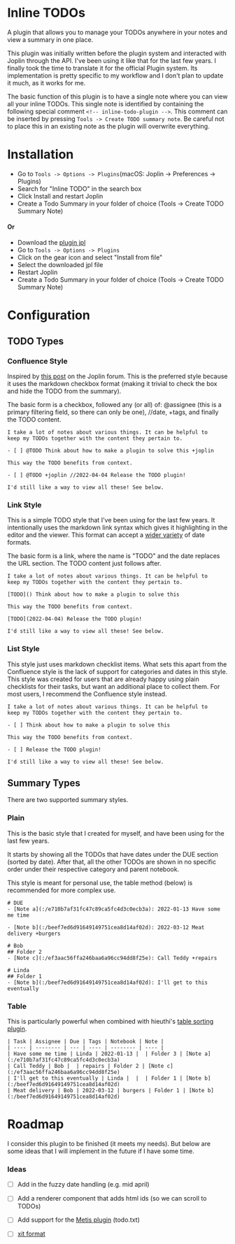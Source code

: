 # Inline TODOs
A plugin that allows you to manage your TODOs anywhere in your notes and view a summary in one place.

This plugin was initially written before the plugin system and interacted with Joplin through the API. I've been using it like that for the last few years. I finally took the time to translate it for the official Plugin system. Its implementation is pretty specific to my workflow and I don't plan to update it much, as it works for me.

The basic function of this plugin is to have a single note where you can view all your inline TODOs. This single note is identified by containing the following special comment `<!-- inline-todo-plugin -->`. This comment can be inserted by pressing `Tools -> Create TODO summary note`. Be careful not to place this in an existing note as the plugin will overwrite everything.

# Installation
- Go to `Tools -> Options -> Plugins`(macOS: Joplin -> Preferences -> Plugins)
- Search for "Inline TODO" in the search box
- Click Install and restart Joplin
- Create a Todo Summary in your folder of choice (Tools -> Create TODO Summary Note)

#### Or
- Download the [plugin jpl](https://github.com/joplin/plugins/raw/master/plugins/plugin.calebjohn.todo/plugin.jpl)
- Go to `Tools -> Options -> Plugins`
- Click on the gear icon and select "Install from file"
- Select the downloaded jpl file
- Restart Joplin
- Create a Todo Summary in your folder of choice (Tools -> Create TODO Summary Note)


# Configuration
## TODO Types
### Confluence Style
Inspired by [this post](https://discourse.joplinapp.org/t/create-a-task-report-plugin-for-a-joplin-note-taking-app/21177) on the Joplin forum. This is the preferred style because it uses the markdown checkbox format (making it trivial to check the box and hide the TODO from the summary). 

The basic form is a checkbox, followed any (or all) of: @assignee (this is a primary filtering field, so there can only be one), //date, +tags, and finally the TODO content.

```
I take a lot of notes about various things. It can be helpful to
keep my TODOs together with the content they pertain to.

- [ ] @TODO Think about how to make a plugin to solve this +joplin

This way the TODO benefits from context.

- [ ] @TODO +joplin //2022-04-04 Release the TODO plugin!

I'd still like a way to view all these! See below.
```


### Link Style
This is a simple TODO style that I've been using for the last few years. It intentionally uses the markdown link syntax which gives it highlighting in the editor and the viewer.
This format can accept a [wider variety](https://developer.mozilla.org/en-US/docs/Web/JavaScript/Reference/Global_Objects/Date/parse#date_time_string_format) of date formats.

The basic form is a link, where the name is "TODO" and the date replaces the URL section. The TODO content just follows after.

```
I take a lot of notes about various things. It can be helpful to
keep my TODOs together with the content they pertain to.

[TODO]() Think about how to make a plugin to solve this

This way the TODO benefits from context.

[TODO](2022-04-04) Release the TODO plugin!

I'd still like a way to view all these! See below.
```

### List Style
This style just uses markdown checklist items. What sets this apart from the Confluence style is the lack of support for categories and dates in this style. This style was created for users that are already happy using plain checklists for their tasks, but want an additional place to collect them. For most users, I recommend the Confluence style instead.

```
I take a lot of notes about various things. It can be helpful to
keep my TODOs together with the content they pertain to.

- [ ] Think about how to make a plugin to solve this

This way the TODO benefits from context.

- [ ] Release the TODO plugin!

I'd still like a way to view all these! See below.
```


## Summary Types
There are two supported summary styles.

### Plain
This is the basic style that I created for myself, and have been using for the last few years. 

It starts by showing all the TODOs that have dates under the DUE section (sorted by date). After that, all the other TODOs are shown in no specific order under their respective category and parent notebook.

This style is meant for personal use, the table method (below) is recommended for more complex use.

```
# DUE
- [Note a](:/e710b7af31fc47c89ca5fc4d3c0ecb3a): 2022-01-13 Have some me time

- [Note b](:/beef7ed6d91649149751cea8d14af02d): 2022-03-12 Meat delivery +burgers

# Bob
## Folder 2
- [Note c](:/ef3aac56ffa246baa6a96cc94dd8f25e): Call Teddy +repairs

# Linda
## Folder 1
- [Note b](:/beef7ed6d91649149751cea8d14af02d): I'll get to this eventually
```

### Table
This is particularly powerful when combined with hieuthi's [table sorting plugin](https://discourse.joplinapp.org/t/plugin-markdown-table-sortable/21846).

```
| Task | Assignee | Due | Tags | Notebook | Note |
| ---- | -------- | --- | ---- | -------- | ---- |
| Have some me time | Linda | 2022-01-13 |  | Folder 3 | [Note a](:/e710b7af31fc47c89ca5fc4d3c0ecb3a)
| Call Teddy | Bob |  | repairs | Folder 2 | [Note c](:/ef3aac56ffa246baa6a96cc94dd8f25e)
| I'll get to this eventually | Linda |  |  | Folder 1 | [Note b](:/beef7ed6d91649149751cea8d14af02d)
| Meat delivery | Bob | 2022-03-12 | burgers | Folder 1 | [Note b](:/beef7ed6d91649149751cea8d14af02d)
```


# Roadmap
I consider this plugin to be finished (it meets my needs). But below are some ideas that I will implement in the future if I have some time.
### Ideas
- [ ] Add in the fuzzy date handling (e.g. mid april)
- [ ] Add a renderer component that adds html ids (so we can scroll to TODOs)
- [ ] Add support for the [Metis plugin](https://github.com/hieuthi/joplin-plugin-metis) (todo.txt)
- [ ] [xit format](https://xit.jotaen.net/)


